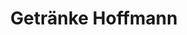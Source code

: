 ---
title: "Getränke Hoffmann"
url: /berlin/getraenke-hoffmann-wiesbadener-strasse/
shop: Getränke
---